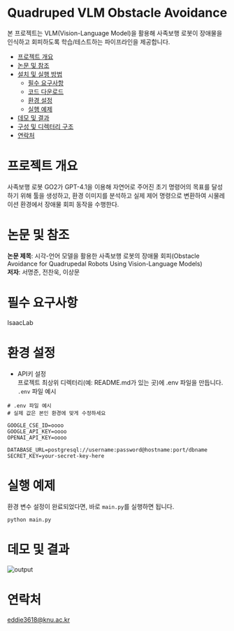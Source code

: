 # Quadruped VLM Obstacle Avoidance

본 프로젝트는 VLM(Vision-Language Model)을 활용해 사족보행 로봇이 장애물을 인식하고 회피하도록 학습/테스트하는 파이프라인을 제공합니다.

<!-- TOC -->
- [프로젝트 개요](#프로젝트-개요)
- [논문 및 참조](#논문-및-참조)
- [설치 및 실행 방법](#설치-및-실행-방법)
  - [필수 요구사항](#필수-요구사항)
  - [코드 다운로드](#코드-다운로드)
  - [환경 설정](#환경-설정)
  - [실행 예제](#실행-예제)
- [데모 및 결과](#데모-및-결과)
- [구성 및 디렉터리 구조](#구성-및-디렉터리-구조)
- [연락처](#연락처)
<!-- /TOC -->


# 프로젝트 개요
사족보행 로봇 GO2가 GPT-4.1을 이용해 자연어로 주어진 초기 명령어의 목표를 달성하기 위해 툴을 생성하고, 환경 이미지를 분석하고 실제 제어 명령으로 변환하여 시물레이션 환경에서 장애물 회피 동작을 수행한다.

# 논문 및 참조
**논문 제목**: 시각-언어 모델을 활용한 사족보행 로봇의 장애물 회피(Obstacle Avoidance for Quadrupedal Robots Using Vision-Language Models)  
**저자**: 서명준, 전찬욱, 이상문

# 필수 요구사항
IsaacLab

# 환경 설정
 - API키 설정  
프로젝트 최상위 디렉터리(예: README.md가 있는 곳)에 .env 파일을 만듭니다.  
`.env` 파일 예시

```
# .env 파일 예시
# 실제 값은 본인 환경에 맞게 수정하세요

GOOGLE_CSE_ID=oooo
GOOGLE_API_KEY=oooo
OPENAI_API_KEY=oooo

DATABASE_URL=postgresql://username:password@hostname:port/dbname
SECRET_KEY=your-secret-key-here
```

# 실행 예제
환경 변수 설정이 완료되었다면, 바로 `main.py`를 실행하면 됩니다.
```
python main.py
```

# 데모 및 결과
![output](https://github.com/user-attachments/assets/de52a860-8b92-4864-a9fc-9940c4b678de)


# 연락처
eddie3618@knu.ac.kr
